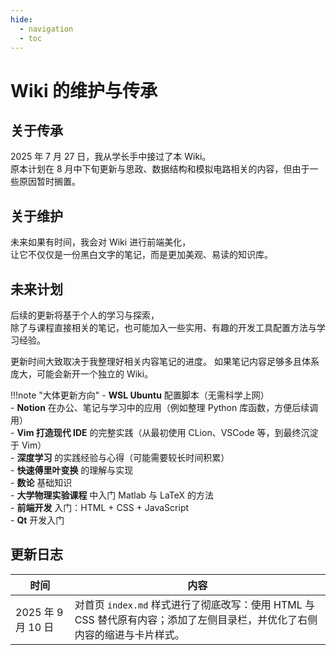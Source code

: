 ```yaml
---
hide:
  - navigation
  - toc
---
```


# Wiki 的维护与传承

## 关于传承
2025 年 7 月 27 日，我从学长手中接过了本 Wiki。  
原本计划在 8 月中下旬更新与思政、数据结构和模拟电路相关的内容，但由于一些原因暂时搁置。  

## 关于维护
未来如果有时间，我会对 Wiki 进行前端美化，  
让它不仅仅是一份黑白文字的笔记，而是更加美观、易读的知识库。  

## 未来计划
后续的更新将基于个人的学习与探索，  
除了与课程直接相关的笔记，也可能加入一些实用、有趣的开发工具配置方法与学习经验。  

更新时间大致取决于我整理好相关内容笔记的进度。 
如果笔记内容足够多且体系庞大，可能会新开一个独立的 Wiki。  

!!!note "大体更新方向"
    - **WSL Ubuntu** 配置脚本（无需科学上网）  
    - **Notion** 在办公、笔记与学习中的应用（例如整理 Python 库函数，方便后续调用）  
    - **Vim 打造现代 IDE** 的完整实践（从最初使用 CLion、VSCode 等，到最终沉淀于 Vim）  
    - **深度学习** 的实践经验与心得（可能需要较长时间积累）  
    - **快速傅里叶变换** 的理解与实现  
    - **数论** 基础知识  
    - **大学物理实验课程** 中入门 Matlab 与 LaTeX 的方法  
    - **前端开发** 入门：HTML + CSS + JavaScript  
    - **Qt** 开发入门  

## 更新日志
| 时间 | 内容 |
| ---- | ---- |
| 2025 年 9 月 10 日 | 对首页 `index.md` 样式进行了彻底改写：使用 HTML 与 CSS 替代原有内容；添加了左侧目录栏，并优化了右侧内容的缩进与卡片样式。 |

